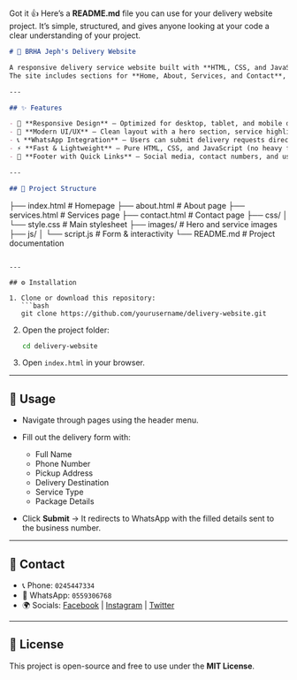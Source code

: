 Got it 👍
Here’s a **README.md** file you can use for your delivery website project. It’s simple, structured, and gives anyone looking at your code a clear understanding of your project.

```markdown
# 🚚 BRHA Jeph's Delivery Website

A responsive delivery service website built with **HTML, CSS, and JavaScript**.  
The site includes sections for **Home, About, Services, and Contact**, with a WhatsApp-integrated form for easy communication.

---

## ✨ Features

- 📱 **Responsive Design** – Optimized for desktop, tablet, and mobile devices.  
- 🎨 **Modern UI/UX** – Clean layout with a hero section, service highlights, and stunning styling.  
- 📞 **WhatsApp Integration** – Users can submit delivery requests directly via WhatsApp.  
- ⚡ **Fast & Lightweight** – Pure HTML, CSS, and JavaScript (no heavy frameworks).  
- 🔗 **Footer with Quick Links** – Social media, contact numbers, and useful navigation.  

---

## 📂 Project Structure

```

├── index.html         # Homepage
├── about.html         # About page
├── services.html      # Services page
├── contact.html       # Contact page
├── css/
│   └── style.css      # Main stylesheet
├── images/            # Hero and service images
├── js/
│   └── script.js      # Form & interactivity
└── README.md          # Project documentation

````

---

## ⚙️ Installation

1. Clone or download this repository:
   ```bash
   git clone https://github.com/yourusername/delivery-website.git
````

2. Open the project folder:

   ```bash
   cd delivery-website
   ```
3. Open `index.html` in your browser.

---

## 📝 Usage

* Navigate through pages using the header menu.
* Fill out the delivery form with:

  * Full Name
  * Phone Number
  * Pickup Address
  * Delivery Destination
  * Service Type
  * Package Details
* Click **Submit** → It redirects to WhatsApp with the filled details sent to the business number.

---

## 📱 Contact

* 📞 Phone: `0245447334`
* 💬 WhatsApp: `0559306768`
* 🌍 Socials: [Facebook](#) | [Instagram](#) | [Twitter](#)

---

## 📄 License

This project is open-source and free to use under the **MIT License**.


